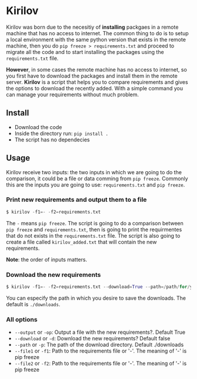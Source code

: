 # Kirilov

Kirilov was born due to the necesitiy of **installing** packgaes in a remote machine that has no access to internet. The common thing to do is to setup a local environment with the same python version that exists in the remote machine, then you do `pip freeze > requirements.txt` and proceed to migrate all the code and to start installing the packages using the `requirements.txt` file.

**However**, in some cases the remote machine has no access to internet, so you first have to download the packages and install them in the remote server. **Kirilov** is a script that helps you to compare requirements and gives the options to download the recently added. With a simple command you can manage your requirements without much problem.

## Install

- Download the code
- Inside the directory run: `pip install .`
- The script has no dependecies

## Usage

Kirilov receive two inputs: the two inputs in which we are going to do the comparison, it could be a file or data comming from `pip freeze`. Commonly this are the inputs you are going to use: `requirements.txt` and `pip freeze`.

### Print new requirements and output them to a file

```python
$ kirilov -f1=- -f2=requirements.txt
```

The `-` means `pip freeze`. The script is going to do a comparison between `pip freeze` and `requirements.txt`, then is going to print the requirmentes that do not exists in the `requirements.txt` file. The script is also going to create a file called `kirilov_added.txt` that will contain the new requirements.

**Note**: the order of inputs matters.

### Download the new requirements

```python
$ kirilov -f1=- -f2=requirements.txt --download=True --path=/path/for/your/downloads
``` 
You can especify the path in which you desire to save the downloads. The default is `./downloads`.

### All options

- `--output` or `-op`: Output a file with the new requirements?. Default True
- `--download` or `-d`: Download the new requirements? Default false
- `--path` or `-p`: The path of the download directory. Default ./downloads
- `--file1` or `-f1`: Path to the requirements file or '-'. The meaning of '-' is pip freeze
- `--file2` or `-f2`: Path to the requirements file or '-'. The meaning of '-' is pip freeze


